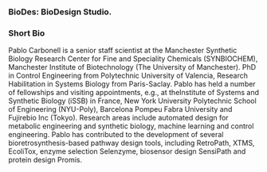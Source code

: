 ### BioDes: BioDesign Studio.

### Short Bio

Pablo Carbonell is a senior staff scientist at the Manchester Synthetic Biology Research Center for Fine and Speciality Chemicals (SYNBIOCHEM), Manchester Institute of Biotechnology (The University of Manchester). PhD in Control Engineering from Polytechnic University of Valencia, Research Habilitation in Systems Biology from Paris-Saclay. Pablo has held a number of fellowships and visiting appointments, e.g., at theInstitute of Systems and Synthetic Biology (iSSB) in France, New York University Polytechnic School of Engineering (NYU-Poly), Barcelona Pompeu Fabra University and Fujirebio Inc (Tokyo). Research areas include automated design for metabolic engineering and synthetic biology, machine learning and control engineering. Pablo has contributed to the development of several bioretrosynthesis-based pathway design tools, including RetroPath, XTMS, EcoliTox, enzyme selection Selenzyme, biosensor design SensiPath and protein design Promis.
